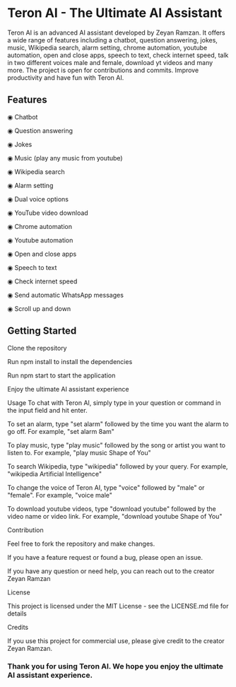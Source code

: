 <h1>Teron AI - The Ultimate AI Assistant</h1>
<p>Teron AI is an advanced AI assistant developed by Zeyan Ramzan. It offers a wide range of features including a chatbot, question answering, jokes, music, Wikipedia search, alarm setting, chrome automation, youtube automation, open and close apps, speech to text, check internet speed, talk in two different voices male and female, download yt videos and many more. The project is open for contributions and commits. Improve productivity and have fun with Teron AI.</p>

<h2>Features</h2>

◉ Chatbot

◉ Question answering

◉ Jokes

◉ Music (play any music from youtube)

◉ Wikipedia search

◉ Alarm setting

◉ Dual voice options

◉ YouTube video download

◉ Chrome automation

◉ Youtube automation

◉ Open and close apps

◉ Speech to text

◉ Check internet speed

◉ Send automatic WhatsApp messages

◉ Scroll up and down

<h2>Getting Started</h2>

<span>Clone the repository</span>

<span>Run npm install to install the dependencies</span>

<span>Run npm start to start the application</span>

<span>Enjoy the ultimate AI assistant experience</span>

Usage
To chat with Teron AI, simply type in your question or command in the input field and hit enter.

To set an alarm, type "set alarm" followed by the time you want the alarm to go off. For example, "set alarm 8am"

To play music, type "play music" followed by the song or artist you want to listen to. For example, "play music Shape of You"

To search Wikipedia, type "wikipedia" followed by your query. For example, "wikipedia Artificial Intelligence"

To change the voice of Teron AI, type "voice" followed by "male" or "female". For example, "voice male"

To download youtube videos, type "download youtube" followed by the video name or video link. For example, "download youtube Shape of You"

Contribution

Feel free to fork the repository and make changes.

If you have a feature request or found a bug, please open an issue.

If you have any question or need help, you can reach out to the creator Zeyan Ramzan

License

This project is licensed under the MIT License - see the LICENSE.md file for details

Credits

If you use this project for commercial use, please give credit to the creator Zeyan Ramzan.

<h3>Thank you for using Teron AI. We hope you enjoy the ultimate AI assistant experience.</h3>

